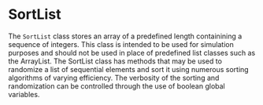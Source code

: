 # SortList

The `SortList` class stores an array of a predefined length containining a sequence of integers. This class is intended to be used for simulation purposes and should not be used in place of predefined list classes such as the ArrayList. The SortList class has methods that may be used to randomize a list of sequential elements and sort it using numerous sorting algorithms of varying efficiency. The verbosity of the sorting and randomization can be controlled through the use of boolean global variables.
